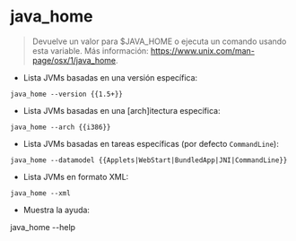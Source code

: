 # java_home

> Devuelve un valor para $JAVA_HOME o ejecuta un comando usando esta variable.
> Más información: <https://www.unix.com/man-page/osx/1/java_home>.

- Lista JVMs basadas en una versión específica:

`java_home --version {{1.5+}}`

- Lista JVMs basadas en una [arch]itectura específica:

`java_home --arch {{i386}}`

- Lista JVMs basadas en tareas específicas (por defecto `CommandLine`):

`java_home --datamodel {{Applets|WebStart|BundledApp|JNI|CommandLine}}`

- Lista JVMs en formato XML:

`java_home --xml`

- Muestra la ayuda:

java_home --help
